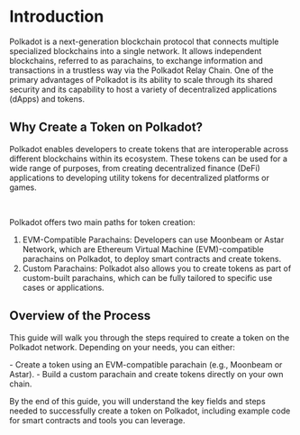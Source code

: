 # Introduction

<p> Polkadot is a next-generation blockchain protocol that connects multiple specialized blockchains into a single network. It allows independent blockchains, referred to as parachains, to exchange information and transactions in a trustless way via the Polkadot Relay Chain. One of the primary advantages of Polkadot is its ability to scale through its shared security and its capability to host a variety of decentralized applications (dApps) and tokens. </p>

## Why Create a Token on Polkadot?

<p> Polkadot enables developers to create tokens that are interoperable across different blockchains within its ecosystem. These tokens can be used for a wide range of purposes, from creating decentralized finance (DeFi) applications to developing utility tokens for decentralized platforms or games. </p>

<br>

Polkadot offers two main paths for token creation:

1. EVM-Compatible Parachains: Developers can use Moonbeam or Astar Network, which are Ethereum Virtual Machine (EVM)-compatible parachains on Polkadot, to deploy smart contracts and create tokens.
2. Custom Parachains: Polkadot also allows you to create tokens as part of custom-built parachains, which can be fully tailored to specific use cases or applications.

## Overview of the Process

<p>
This guide will walk you through the steps required to create a token on the Polkadot network. Depending on your needs, you can either:
</p>
    - Create a token using an EVM-compatible parachain (e.g., Moonbeam or Astar).
    - Build a custom parachain and create tokens directly on your own chain.
<br>
<p>
By the end of this guide, you will understand the key fields and steps needed to successfully create a token on Polkadot, including example code for smart contracts and tools you can leverage.
</p>